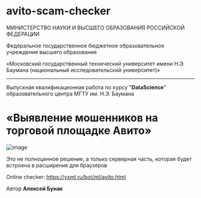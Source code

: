 # avito-scam-checker
МИНИСТЕРСТВО НАУКИ И ВЫСШЕГО ОБРАЗОВАНИЯ РОССИЙСКОЙ ФЕДЕРАЦИИ

Федеральное государственное бюджетное образовательное учреждение высшего образования

«Московский государственный технический университет имени Н.Э. Баумана (национальный исследовательский университет)»

________________________________________________________________________________

Выпускная квалификационная работа по курсу "**DataScience**" образовательного центра МГТУ им. Н.Э. Баумана

# «Выявление мошенников на торговой площадке Авито»

![image](https://user-images.githubusercontent.com/2229904/234216164-333dde05-c40d-4f56-ab41-ad2753985342.png)


Это не полноценное решение, а только серверная часть, которая будет встроена в расширения для браузеров

Online checker: https://yxml.ru/bot/ml/avito.html

Автор **Алексей Бунак**
